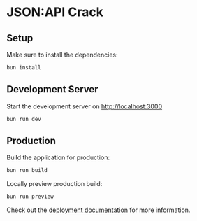 # JSON:API Crack



## Setup

Make sure to install the dependencies:

```bash
bun install
```

## Development Server

Start the development server on [http://localhost:3000]()

```bash
bun run dev
```

## Production

Build the application for production:

```bash
bun run build
```

Locally preview production build:

```bash
bun run preview
```

Check out the [deployment documentation](https://nuxt.com/docs/getting-started/deployment) for more information.
